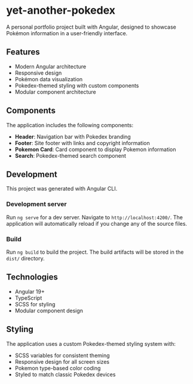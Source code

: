 # yet-another-pokedex

A personal portfolio project built with Angular, designed to showcase Pokémon information in a user-friendly interface.

## Features
- Modern Angular architecture
- Responsive design
- Pokémon data visualization
- Pokedex-themed styling with custom components
- Modular component architecture

## Components
The application includes the following components:
- **Header**: Navigation bar with Pokedex branding
- **Footer**: Site footer with links and copyright information
- **Pokemon Card**: Card component to display Pokemon information
- **Search**: Pokedex-themed search component

## Development
This project was generated with Angular CLI.

### Development server
Run `ng serve` for a dev server. Navigate to `http://localhost:4200/`. The application will automatically reload if you change any of the source files.

### Build
Run `ng build` to build the project. The build artifacts will be stored in the `dist/` directory.

## Technologies
- Angular 19+
- TypeScript
- SCSS for styling
- Modular component design

## Styling
The application uses a custom Pokedex-themed styling system with:
- SCSS variables for consistent theming
- Responsive design for all screen sizes
- Pokemon type-based color coding
- Styled to match classic Pokedex devices
